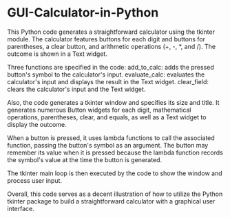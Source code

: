 # GUI-Calculator-in-Python
This Python code generates a straightforward calculator using the tkinter module. The calculator features buttons for each digit and buttons for parentheses, a clear button, and arithmetic operations (+, -, *, and /). The outcome is shown in a Text widget.

Three functions are specified in the code:
add_to_calc: adds the pressed button's symbol to the calculator's input.
evaluate_calc: evaluates the calculator's input and displays the result in the Text widget.
clear_field: clears the calculator's input and the Text widget.

Also, the code generates a tkinter window and specifies its size and title. It generates numerous Button widgets for each digit, mathematical operations, parentheses, clear, and equals, as well as a Text widget to display the outcome.

When a button is pressed, it uses lambda functions to call the associated function, passing the button's symbol as an argument. The button may remember its value when it is pressed because the lambda function records the symbol's value at the time the button is generated.

The tkinter main loop is then executed by the code to show the window and process user input.

Overall, this code serves as a decent illustration of how to utilize the Python tkinter package to build a straightforward calculator with a graphical user interface.
